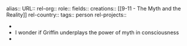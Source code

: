alias::
URL::
rel-org::
role::
fields::
creations:: [[9-11 - The Myth and the Reality]]
rel-country::
tags:: person
rel-projects::



-
- I wonder if Griffin underplays the power of myth in consciousness
-

